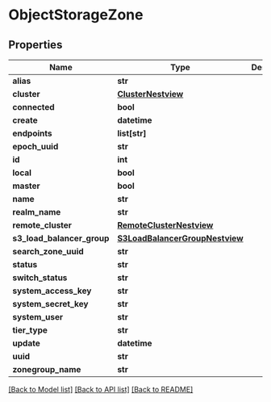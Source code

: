 # ObjectStorageZone

## Properties
Name | Type | Description | Notes
------------ | ------------- | ------------- | -------------
**alias** | **str** |  | [optional] 
**cluster** | [**ClusterNestview**](ClusterNestview.md) |  | [optional] 
**connected** | **bool** |  | [optional] 
**create** | **datetime** |  | [optional] 
**endpoints** | **list[str]** |  | [optional] 
**epoch_uuid** | **str** |  | [optional] 
**id** | **int** |  | [optional] 
**local** | **bool** |  | [optional] 
**master** | **bool** |  | [optional] 
**name** | **str** |  | [optional] 
**realm_name** | **str** |  | [optional] 
**remote_cluster** | [**RemoteClusterNestview**](RemoteClusterNestview.md) |  | [optional] 
**s3_load_balancer_group** | [**S3LoadBalancerGroupNestview**](S3LoadBalancerGroupNestview.md) |  | [optional] 
**search_zone_uuid** | **str** |  | [optional] 
**status** | **str** |  | [optional] 
**switch_status** | **str** |  | [optional] 
**system_access_key** | **str** |  | [optional] 
**system_secret_key** | **str** |  | [optional] 
**system_user** | **str** |  | [optional] 
**tier_type** | **str** |  | [optional] 
**update** | **datetime** |  | [optional] 
**uuid** | **str** |  | [optional] 
**zonegroup_name** | **str** |  | [optional] 

[[Back to Model list]](../README.md#documentation-for-models) [[Back to API list]](../README.md#documentation-for-api-endpoints) [[Back to README]](../README.md)


